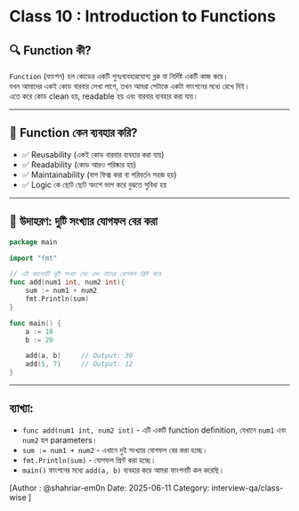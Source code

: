# Class 10 : Introduction to Functions

## 🔍 Function কী?

`Function` (ফাংশন) হল কোডের একটি পুনঃব্যবহারযোগ্য ব্লক যা নির্দিষ্ট একটি কাজ করে।  
যখন আমাদের একই কোড বারবার লেখা লাগে, তখন আমরা সেটাকে একটা ফাংশনের মধ্যে রেখে দিই।  
এতে করে কোড clean হয়, readable হয় এবং বারবার ব্যবহার করা যায়।

---

## 🧠 Function কেন ব্যবহার করি?

- ✅ Reusability (একই কোড বারবার ব্যবহার করা যায়)
- ✅ Readability (কোড আরও পরিষ্কার হয়)
- ✅ Maintainability (বাগ ফিক্স করা বা পরিবর্তন সহজ হয়)
- ✅ Logic কে ছোট ছোট অংশে ভাগ করে বুঝতে সুবিধা হয়

---

## 🧪 উদাহরণ: দুটি সংখ্যার যোগফল বের করা

```go
package main

import "fmt"

// এই ফাংশনটি দুটি সংখ্যা নেয় এবং তাদের যোগফল প্রিন্ট করে
func add(num1 int, num2 int){ 
    sum := num1 + num2
    fmt.Println(sum)
}

func main() {
    a := 10
    b := 20

    add(a, b)     // Output: 30
    add(5, 7)     // Output: 12
}
```

---

## ব্যাখ্যা:

- `func add(num1 int, num2 int)` - এটি একটি function definition, যেখানে `num1` এবং `num2` হল parameters।
- `sum := num1 + num2` - এখানে দুই সংখ্যার যোগফল বের করা হচ্ছে।
- `fmt.Println(sum)` - যোগফল প্রিন্ট করা হচ্ছে।
- `main()` ফাংশনের মধ্যে `add(a, b)` ব্যবহার করে আমরা ফাংশনটি কল করেছি।


[Author : @shahriar-em0n  Date: 2025-06-11 Category: interview-qa/class-wise ]
